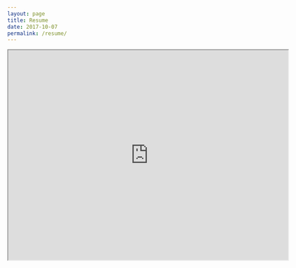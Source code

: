 ```yaml
---
layout: page
title: Resume
date: 2017-10-07
permalink: /resume/
---
```


<iframe src="https://drive.google.com/file/d/0B9Cw2IphEp6QX0lCRF9wMWpWVkU/preview" width="640" height="480"></iframe>
